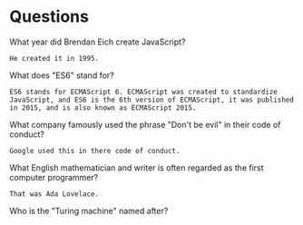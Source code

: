 # Questions

What year did Brendan Eich create JavaScript?

```
He created it in 1995.
```

What does "ES6" stand for?

```
ES6 stands for ECMAScript 6. ECMAScript was created to standardize JavaScript, and ES6 is the 6th version of ECMAScript, it was published in 2015, and is also known as ECMAScript 2015.
```

What company famously used the phrase "Don't be evil" in their code of conduct?

```
Google used this in there code of conduct.
```

What English mathematician and writer is often regarded as the first computer programmer?

```
That was Ada Lovelace.
```

Who is the "Turing machine" named after?

```

```
